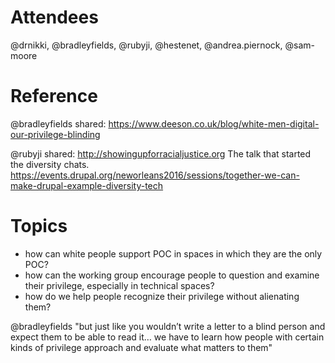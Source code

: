 # Attendees
@drnikki, @bradleyfields, @rubyji, @hestenet, @andrea.piernock, @sam-moore

# Reference
@bradleyfields shared: https://www.deeson.co.uk/blog/white-men-digital-our-privilege-blinding

@rubyji shared: http://showingupforracialjustice.org
The talk that started the diversity chats.
https://events.drupal.org/neworleans2016/sessions/together-we-can-make-drupal-example-diversity-tech

# Topics
- how can white people support POC in spaces in which they are the only POC?
- how can the working group encourage people to question and examine their privilege, especially in technical spaces?
- how do we help people recognize their privilege without alienating them?

@bradleyfields "but just like you wouldn’t write a letter to a blind person and expect them to be able to read it…
we have to learn how people with certain kinds of privilege approach and evaluate what matters to them"
